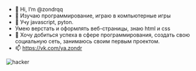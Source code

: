 - 👋 Hi, I’m @zondrqq
- 👀 Изучаю программирование, играю в компьютерные игры
- 🌱 Учу javascript, pyton.
- Умею верстать и оформлять веб-страницы, знаю html и css
- 💞️ Хочу добиться успеха в сфере программирования, создать свою социальную сеть, занимаюсь своим первым проектом.
- 📫 https://vk.com/ya.zondr
<img align="center" src="https://cdn.jsdelivr.net/gh/yogeshwaran01/github-stats-terminal-style@latest/themes/hacker.svg" alt="hacker">


